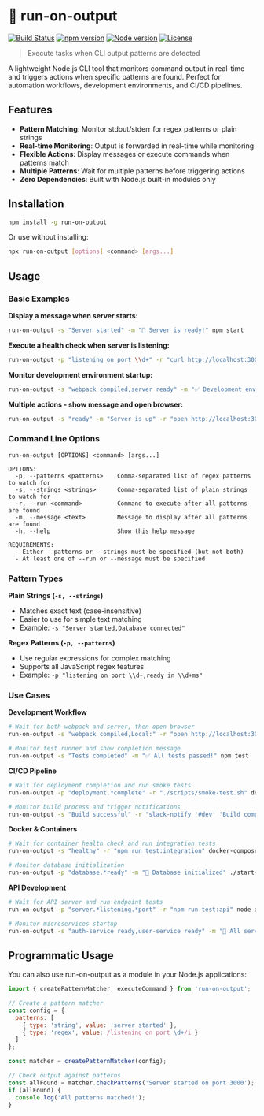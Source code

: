 # 🏃 run-on-output

[![Build Status](https://img.shields.io/github/actions/workflow/status/sinedied/run-on-output/ci.yml?style=flat-square)](https://github.com/sinedied/run-on-output/actions)
[![npm version](https://img.shields.io/npm/v/run-on-output?style=flat-square)](https://www.npmjs.com/package/run-on-output)
[![Node version](https://img.shields.io/badge/Node.js->=20-3c873a?style=flat-square)](https://nodejs.org)
[![License](https://img.shields.io/badge/License-MIT-blue?style=flat-square)](LICENSE)

> Execute tasks when CLI output patterns are detected

A lightweight Node.js CLI tool that monitors command output in real-time and triggers actions when specific patterns are found. Perfect for automation workflows, development environments, and CI/CD pipelines.

## Features

- **Pattern Matching**: Monitor stdout/stderr for regex patterns or plain strings
- **Real-time Monitoring**: Output is forwarded in real-time while monitoring
- **Flexible Actions**: Display messages or execute commands when patterns match
- **Multiple Patterns**: Wait for multiple patterns before triggering actions
- **Zero Dependencies**: Built with Node.js built-in modules only

## Installation

```bash
npm install -g run-on-output
```

Or use without installing:

```bash
npx run-on-output [options] <command> [args...]
```

## Usage

### Basic Examples

**Display a message when server starts:**
```bash
run-on-output -s "Server started" -m "🚀 Server is ready!" npm start
```

**Execute a health check when server is listening:**
```bash
run-on-output -p "listening on port \\d+" -r "curl http://localhost:3000/health" node server.js
```

**Monitor development environment startup:**
```bash
run-on-output -s "webpack compiled,server ready" -m "✅ Development environment ready" npm run dev
```

**Multiple actions - show message and open browser:**
```bash
run-on-output -s "ready" -m "Server is up" -r "open http://localhost:3000" npm start
```

### Command Line Options

```
run-on-output [OPTIONS] <command> [args...]

OPTIONS:
  -p, --patterns <patterns>    Comma-separated list of regex patterns to watch for
  -s, --strings <strings>      Comma-separated list of plain strings to watch for
  -r, --run <command>          Command to execute after all patterns are found
  -m, --message <text>         Message to display after all patterns are found
  -h, --help                   Show this help message

REQUIREMENTS:
  - Either --patterns or --strings must be specified (but not both)
  - At least one of --run or --message must be specified
```

### Pattern Types

**Plain Strings (`-s, --strings`)**
- Matches exact text (case-insensitive)
- Easier to use for simple text matching
- Example: `-s "Server started,Database connected"`

**Regex Patterns (`-p, --patterns`)**
- Use regular expressions for complex matching
- Supports all JavaScript regex features
- Example: `-p "listening on port \\d+,ready in \\d+ms"`

### Use Cases

**Development Workflow**
```bash
# Wait for both webpack and server, then open browser
run-on-output -s "webpack compiled,Local:" -r "open http://localhost:3000" npm run dev

# Monitor test runner and show completion message
run-on-output -s "Tests completed" -m "✅ All tests passed!" npm test
```

**CI/CD Pipeline**
```bash
# Wait for deployment completion and run smoke tests
run-on-output -p "deployment.*complete" -r "./scripts/smoke-test.sh" deploy.sh

# Monitor build process and trigger notifications
run-on-output -s "Build successful" -r "slack-notify '#dev' 'Build completed'" npm run build
```

**Docker & Containers**
```bash
# Wait for container health check and run integration tests
run-on-output -s "healthy" -r "npm run test:integration" docker-compose up

# Monitor database initialization
run-on-output -p "database.*ready" -m "📁 Database initialized" ./start-db.sh
```

**API Development**
```bash
# Wait for API server and run endpoint tests
run-on-output -p "server.*listening.*port" -r "npm run test:api" node api.js

# Monitor microservices startup
run-on-output -s "auth-service ready,user-service ready" -m "🔐 All services online" ./start-services.sh
```

## Programmatic Usage

You can also use run-on-output as a module in your Node.js applications:

```javascript
import { createPatternMatcher, executeCommand } from 'run-on-output';

// Create a pattern matcher
const config = {
  patterns: [
    { type: 'string', value: 'server started' },
    { type: 'regex', value: /listening on port \d+/i }
  ]
};

const matcher = createPatternMatcher(config);

// Check output against patterns
const allFound = matcher.checkPatterns('Server started on port 3000');
if (allFound) {
  console.log('All patterns matched!');
}
```
